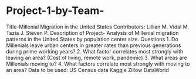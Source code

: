 # Project-1-by-Team-
Title-Millenial Migration in the United States
Contributors: Lillian M. 
              Vidal M.
              Tazia J.
              Steven P.
Description of Project- 
    Analysis of Millenial migration patterns in the United States by population center size.
Questions
    1. Do Millenials leave urban centers in greater rates than previous generations during prime working years?
    2. What factor correlates most strongly with leaving an area? (Cost of living, remote work, pandemic)
    3. What areas are Millenials moving to?
    4. What factors correlate most strongly with moving to an area?
Data to be used:
    US Census data
    Kaggle
    Zillow
    DataWorld